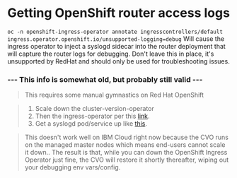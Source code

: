 # Getting OpenShift router access logs

`oc -n openshift-ingress-operator annotate ingresscontrollers/default ingress.operator.openshift.io/unsupported-logging=debug`
Will cause the ingress operator to inject a syslogd sidecar into the router deployment that will capture the router logs for debugging. Don't leave this in place, it's unsupported by RedHat and should only be used for troubleshooting issues. 


### --- This info is somewhat old, but probably still valid ---

>This requires some manual gymnastics on Red Hat OpenShift

>1. Scale down the cluster-version-operator
>2. Then the ingress-operator per this [link](https://bugzilla.redhat.com/show_bug.cgi?id=1776392#c6).
>3. Get a syslogd pod/service up like [this](https://www.me2digital.com/blog/2017/09/syslog-receiver/).


> This doesn't work well on IBM Cloud right now because the CVO runs on the managed master nodes which means end-users cannot scale it down.. The result is that, while you can down the OpenShift Ingress Operator just fine, the CVO will restore it shortly thereafter, wiping out your debugging env vars/config.
